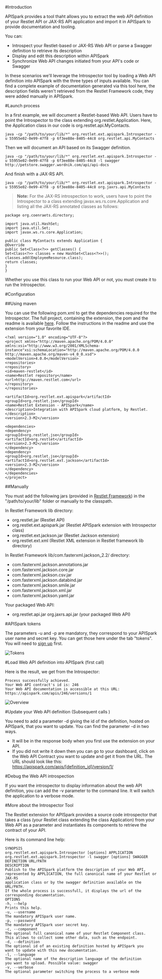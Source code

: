 #Introduction

APISpark provides a tool thaht allows you to extract the web API definition of your Restlet API or JAX-RS API application and import it in APISpark to provide documentation and tooling.

You can:

- Introspect your Restlet-based or JAX-RS Web API or parse a Swagger definition to retrieve its description
- Display and edit this description within APISpark
- Synchronize Web API changes initiated from your API's code or Swagger

In these scenarios we'll leverage the Introspector tool by loading a Web API definition into APISpark with the three types of inputs available. You can find a complete example of documentation generated via this tool here, the description fields weren't retrieved from the Restlet Framework code, they were added manually in APISpark.

#Launch process

In a first example, we will document a Restlet-based Web API. Users have to point the Introspector to the class extending org.restlet.Application. Here, the Application class in our code is org.restlet.api.MyContacts.


    java -cp "/path/to/your/lib/*" org.restlet.ext.apispark.Introspector -u 55955e02-0e99-47f8 -p 6f3ee88e-8405-44c8 org.restlet.api.MyContacts

Then we will document an API based on its Swagger definition.


    java -cp "/path/to/your/lib/*" org.restlet.ext.apispark.Introspector -u 55955e02-0e99-47f8 -p 6f3ee88e-8405-44c8 -l swagger http://petstore.swagger.wordnik.com/api/api-docs

And finish with a JAX-RS API.


    java -cp "/path/to/your/lib/*" org.restlet.ext.apispark.Introspector -u 55955e02-0e99-47f8 -p 6f3ee88e-8405-44c8 org.jaxrs.api.MyContacts


> **Note:** For the JAX-RS introspection to work, users have to point the Introspector to a class extending javax.ws.rs.core.Application and listing all the JAX-RS annotated classes as follows:

    package org.coenraets.directory;
    
    import java.util.HashSet;
    import java.util.Set;
    import javax.ws.rs.core.Application;
    
    public class MyContacts extends Application {
    @Override
    public Set<Class<?>> getClasses() {
    Set<Class<?>> classes = new HashSet<Class<?>>();
    classes.add(EmployeeResource.class);
    return classes;
    }
    }

Whether you use this class to run your Web API or not, you must create it to run the Introspector.

#Configuration

##Using maven

You can use the following pom.xml to get the dependencies required for the Introspector. The full project, containing the extension, the pom and the readme is available [here](http://http://restlet.com/learn/guide/archives/misc/2.3/org.restlet.ext.apispark.zip). Follow the instructions in the readme and use the extension from your favorite IDE.

    <?xml version="1.0" encoding="UTF-8"?>
    <project xmlns="http://maven.apache.org/POM/4.0.0" xmlns:xsi="http://www.w3.org/2001/XMLSchema-instance"xsi:schemaLocation="http://maven.apache.org/POM/4.0.0 http://maven.apache.org/maven-v4_0_0.xsd">
    <modelVersion>4.0.0</modelVersion>
    <repositories>
    <repository>
    <id>maven-restlet</id>
    <name>Restlet repository</name>
    <url>http://maven.restlet.com</url>
    </repository>
    </repositories>
    
    <artifactId>org.restlet.ext.apispark</artifactId>
    <groupId>org.restlet.jse</groupId>
    <name>Restlet Extension - APISpark</name>
    <description>Integration with APISpark cloud platform, by Restlet.</description>
    <version>2.3-M2</version>
    
    <dependencies>
    <dependency>
    <groupId>org.restlet.jse</groupId>
    <artifactId>org.restlet</artifactId>
    <version>2.3-M2</version>
    </dependency>
    <dependency>
    <groupId>org.restlet.jse</groupId>
    <artifactId>org.restlet.ext.jackson</artifactId>
    <version>2.3-M2</version>
    </dependency>
    </dependencies>
    </project>

##Manually

You must add the following jars (provided in [Restlet Framework](http://restlet.com/download/current#release=stable&edition=jse&distribution=zip)) in the "/path/to/your/lib" folder or manually to the classpath.

In Restlet Framework lib directory:

- org.restlet.jar (Restlet API)
- org.restlet.ext.apispark.jar (Restlet APISpark extension with Introspector class)
- org.restlet.ext.jackson.jar (Restlet Jackson extension)
- org.restlet.ext.xml (Restlet XML extension in Restlet framework lib directory)

In Restlet Framework lib/com.fasterxml.jackson_2.2/ directory:

- com.fasterxml.jackson.annotations.jar
- com.fasterxml.jackson.core.jar
- com.fasterxml.jackson.csv.jar
- com.fasterxml.jackson.databind.jar
- com.fasterxml.jackson.smile.jar
- com.fasterxml.jackson.xml.jar
- com.fasterxml.jackson.yaml.jar

Your packaged Web API:

- org.restlet.api.jar org.jaxrs.api.jar (your packaged Web API)

#APISpark tokens

The parameters -u and -p are mandatory, they correspond to your APISpark user name and secret key. You can get those here under the tab "tokens". You will need to [sign up](https://apispark.com/signin) first.

![Tokens](images/14.jpg "Tokens")

#Load Web API definition into APISpark (first call)

Here is the result, we get from the Introspector:

    Process successfully achieved.
    Your Web API contract's id is: 246
    Your Web API documentation is accessible at this URL: https://apispark.com/apis/246/versions/1

![Overview](images/15.jpg "Overview")

#Update your Web API definition (Subsequent calls )

You need to add a parameter -d giving the id of the definition, hosted on APISpark, that you want to update. You can find the parameter -d in two ways.

- It will be in the response body when you first use the extension on your API.
- If you did not write it down then you can go to your dashboard, click on the Web API Contract you want to update and get it from the URL. The URL should look like this: https://apispark.com/apis/[definition_id]/version/1/

#Debug the Web API introspection

If you want the introspector to display information about the web API definition, you can add the -v parameter to the command line. It will switch the application to a verbose mode.

#More about the Introspector Tool

The Restlet extension for APISpark provides a source code introspector that takes a class (your Restlet class extending the class Application) from your Web API as a parameter and instantiates its components to retrieve the contract of your API.

Here is its command line help:

    SYNOPSIS
    org.restlet.ext.apispark.Introspector [options] APPLICATION
    org.restlet.ext.apispark.Introspector -l swagger [options] SWAGGER
    DEFINITION URL/PATH
    DESCRIPTION
    Publish to the APISpark platform the description of your Web API,
    represented by APPLICATION, the full canonical name of your Restlet or JAX-RS
    application class or by the swagger definition available on the  URL/PATH.
    If the whole process is successfull, it displays the url of the
    corresponding documentation.
    OPTIONS
    -h, --help
    Prints this help.
    -u, --username
    The mandatory APISpark user name.
    -p, --password
    The mandatory APISpark user secret key.
    -c, --component
    The optional full canonical name of your Restlet Component class.
    This allows to collect some other data, such as the endpoint.
    -d, --definition
    The optional id of an existing definition hosted by APISpark you
    want to update with this new documentation.
    -l, --language
    The optional name of the description language of the definition
    you want to upload. Possible value: swagger
    -v, --verbose
    The optional parameter switching the process to a verbose mode